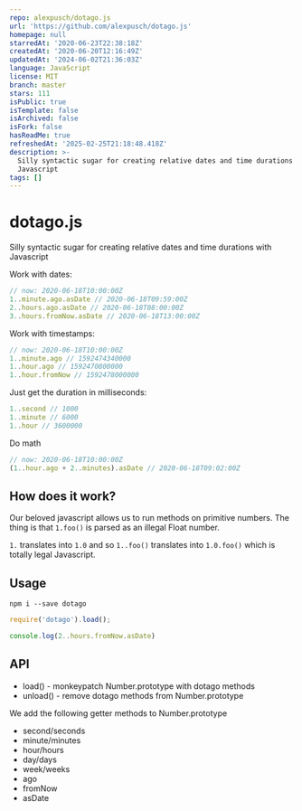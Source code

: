 ```yaml
---
repo: alexpusch/dotago.js
url: 'https://github.com/alexpusch/dotago.js'
homepage: null
starredAt: '2020-06-23T22:38:18Z'
createdAt: '2020-06-20T12:16:49Z'
updatedAt: '2024-06-02T21:36:03Z'
language: JavaScript
license: MIT
branch: master
stars: 111
isPublic: true
isTemplate: false
isArchived: false
isFork: false
hasReadMe: true
refreshedAt: '2025-02-25T21:18:48.418Z'
description: >-
  Silly syntactic sugar for creating relative dates and time durations with
  Javascript
tags: []
---
```


dotago.js
==========

Silly syntactic sugar for creating relative dates and time durations with Javascript

Work with dates:
```js
// now: 2020-06-18T10:00:00Z
1..minute.ago.asDate // 2020-06-18T09:59:00Z
2..hours.ago.asDate // 2020-06-18T08:00:00Z
3..hours.fromNow.asDate // 2020-06-18T13:00:00Z
```

Work with timestamps: 
```js
// now: 2020-06-18T10:00:00Z
1..minute.ago // 1592474340000
1..hour.ago // 1592470800000
1..hour.fromNow // 1592478000000
```

Just get the duration in milliseconds:
```js
1..second // 1000
1..minute // 6000
1..hour // 3600000
```

Do math
```js
// now: 2020-06-18T10:00:00Z
(1..hour.ago + 2..minutes).asDate // 2020-06-18T09:02:00Z
```

How does it work? 
-----------------
Our beloved javascript allows us to run methods on primitive numbers. The thing is that `1.foo()` is parsed as an illegal Float number. 

`1.` translates into `1.0` and so `1..foo()` translates into `1.0.foo()` which is totally legal Javascript. 


Usage
-----
`npm i --save dotago`

```js
require('dotago').load();

console.log(2..hours.fromNow.asDate)
```

API
----
- load() - monkeypatch Number.prototype with dotago methods
- unload() - remove dotago methods from Number.prototype

We add the following getter methods to Number.prototype
- second/seconds
- minute/minutes
- hour/hours
- day/days
- week/weeks
- ago
- fromNow
- asDate
